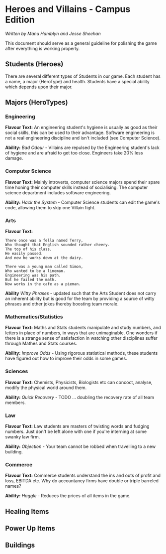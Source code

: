 # Heroes and Villains - Campus Edition

*Written by Manu Hamblyn and Jesse Sheehan*

This document should serve as a general guideline for polishing the game after everything is working properly.


## Students (Heroes)

There are several different types of Students in our game. Each student has a name, a major (HeroType) and health. Students have a special ability which depends upon their major.

## Majors (HeroTypes)

### **Engineering**

**Flavour Text:** An engineering student's hygiene is usually as good as their social skills, this can be used to their advantage. Software engineering is not a real engineering discipline and isn't included (see Computer Science).

**Ability:** *Bad Odour* - Villains are repulsed by the Engineering student's lack of hygiene and are afraid to get too close. Engineers take 20% less damage.

### **Computer Science**

**Flavour Text:** Mainly introverts, computer science majors spend their spare time honing their computer skills instead of socialising. The computer science department includes software engineering.

**Ability:** *Hack the System* - Computer Science students can edit the game's code, allowing them to skip one Villain fight.

### **Arts**

**Flavour Text:**

    There once was a fella named Terry,
    Who thought that English sounded rather cheery.
    The top of his class,
    He easily passed.
    And now he works down at the dairy.
    
    There was a young man called Simon,
    Who wanted to be a lineman.
    Engineering was his path.
    But he failed the math.
    Now works in the cafe as a pieman.

**Ability** *Witty Phrases* - updated such that the Arts Student does not carry an inherent ability but is good for the team by providing a source of witty phrases and other jokes thereby boosting team morale. 

### **Mathematics/Statistics**

**Flavour Text:** Maths and Stats students manipulate and study numbers, and letters in place of numbers, in ways that are unimaginable. One wonders if there is a strange sense of satisfaction in watching other disciplines suffer through Mathes and Stats courses.

**Ability:** *Improve Odds* - Using rigorous statistical methods, these students have figured out how to improve their odds in some games.

### **Sciences**

**Flavour Text:** Chemists, Physicists, Biologists etc can concoct, analyse, modify the physical world around them. 

**Ability:** *Quick Recovery* - TODO ... doubling the recovery rate of all team members.

### **Law**

**Flavour Text:** Law students are masters of twisting words and fudging numbers. Just don't be left alone with one if you're interning at some swanky law firm.

**Ability:** *Objection* - Your team cannot be robbed when travelling to a new building.


### **Commerce** 

**Flavour Text:** Commerce students understand the ins and outs of profit and loss, EBITDA etc. Why do accountancy firms have double or triple barreled names?

**Ability:** *Haggle* - Reduces the prices of all items in the game.

## Healing Items

## Power Up Items

## Buildings